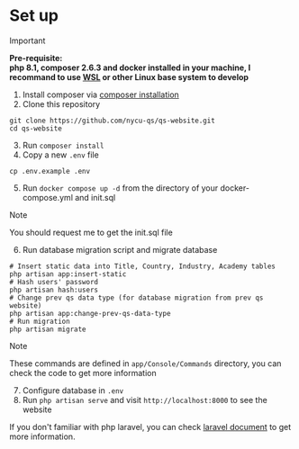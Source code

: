 # Set up
> [!IMPORTANT]
> **Pre-requisite:**  
> **php 8.1, composer 2.6.3 and docker installed in your machine, I recommand to use [WSL](https://learn.microsoft.com/zh-tw/windows/wsl/install) or other Linux base system to develop**

1. Install composer via [composer installation](https://getcomposer.org/download/)
2. Clone this repository  
```
git clone https://github.com/nycu-qs/qs-website.git
cd qs-website
```
3. Run `composer install`
4. Copy a new `.env` file  
```
cp .env.example .env
```
5. Run `docker compose up -d` from the directory of your docker-compose.yml and init.sql
> [!NOTE] 
> You should request me to get the init.sql file
6. Run database migration script and migrate database
```shell
# Insert static data into Title, Country, Industry, Academy tables
php artisan app:insert-static   
# Hash users' password
php artisan hash:users
# Change prev qs data type (for database migration from prev qs website)
php artisan app:change-prev-qs-data-type 
# Run migration
php artisan migrate
```
> [!NOTE]
> These commands are defined in `app/Console/Commands` directory, you can check the code to get more information
7. Configure database in `.env`
8. Run `php artisan serve` and visit `http://localhost:8000` to see the website

If you don't familiar with php laravel, you can check [laravel document](https://laravel.com/docs/10.x/routing) to get more information.